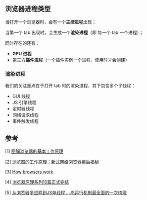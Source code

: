 ## 浏览器进程类型

当打开一个浏览器时，会有一个**主控进程**出现；

当第一个 tab 出现时，会生成一个**渲染进程**（即 每一个 tab 一个进程）；

同时存在的还有：

- **GPU 进程**
- 第三方**插件进程**（一个插件实例一个进程，使用时才会创建）



### 渲染进程

我们的关注重点在于打开 tab 时的渲染进程，其下包含多个子线程：

- GUI 线程
- JS 引擎线程
- 定时器线程
- 网络请求线程
- 事件触发线程



## 参考

[1] [图解浏览器的基本工作原理](https://zhuanlan.zhihu.com/p/47407398)

[2] [浏览器的工作原理：新式网络浏览器幕后揭秘](https://www.html5rocks.com/zh/tutorials/internals/howbrowserswork/)

[3] [How browsers work](http://taligarsiel.com/Projects/howbrowserswork1.htm)

[4] [浏览器原理系列10篇正式完结](https://juejin.im/post/5c6d3e026fb9a04a0d576f98)

[5] [从浏览器多进程到JS单线程，JS运行机制最全面的一次梳理](https://segmentfault.com/a/1190000012925872)